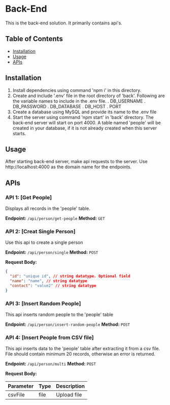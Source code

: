 # Back-End

This is the back-end solution. It primarily contains api's.

## Table of Contents

- [Installation](#installation)
- [Usage](#usage)
- [APIs](#apis)

## Installation

1. Install dependencies using command 'npm i' in this directory.
2. Create and include '.env' file in the root directory of 'back'. Following are the variable names to include in the .env file.
   . DB_USERNAME
   . DB_PASSWORD
   . DB_DATABASE
   . DB_HOST
   . PORT
3. Create a database using MySQL and provide its name to the .env file
4. Start the server using command 'npm start' in 'back' directory. The back-end server will start on port 4000. A table named 'people' will be created in your database, if it is not already created when this server starts.

## Usage

After starting back-end server, make api requests to the server. Use http://localhost:4000 as the domain name for the endpoints.

## APIs

### API 1: [Get People]

Displays all records in the 'people' table.

**Endpoint:** `/api/person/get-people`
**Method:** `GET`

### API 2: [Creat Single Person]

Use this api to create a single person

**Endpoint:** `/api/person/single`
**Method:** `POST`

**Request Body:**

```json
{
  "id": "unique id", // string datatype. Optional field
  "name": "name", // string datatype
  "contact": "value2" // string datatype
}
```

### API 3: [Insert Random People]

This api inserts random people to the 'people' table

**Endpoint:** `/api/person/insert-random-people`
**Method:** `POST`

### API 4: [Insert People from CSV file]

This api inserts data to the 'people' table after extracting it from a csv file. File should contain minimum 20 records, otherwise an error is returned.

**Endpoint:** `/api/person/multi`
**Method:** `POST`

**Request Body:**

| Parameter | Type | Description |
| --------- | ---- | ----------- |
| csvFile   | file | Upload file |
